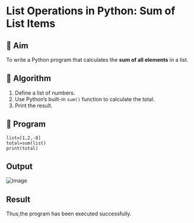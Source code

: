 # List Operations in Python: Sum of List Items

## 🎯 Aim
To write a Python program that calculates the **sum of all elements** in a list.

## 🧠 Algorithm
1. Define a list of numbers.
2. Use Python’s built-in `sum()` function to calculate the total.
3. Print the result.

## 🧾 Program
```
list=[1,2,-8]
total=sum(list)
print(total)
```

## Output
![image](https://github.com/user-attachments/assets/a86a4043-3f4f-4924-9e1e-1f72385853b6)

## Result
Thus,the program has been executed successfully.
